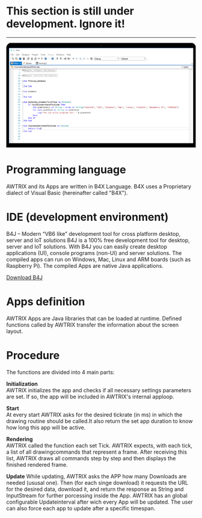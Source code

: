 # This section is still under development. Ignore it!
___
  
![image alt text](assets/code.png)

# Programming language  
AWTRIX and its Apps are written in B4X Language. 
B4X uses a Proprietary dialect of Visual Basic (hereinafter called "B4X").

# IDE (development environment)
B4J – Modern “VB6 like” development tool for cross platform desktop, server and IoT solutions B4J is a 100% free development tool for
desktop, server and IoT solutions. With B4J you can easily create desktop applications (UI), console programs (non-UI) and server solutions.
The compiled apps can run on Windows, Mac, Linux and ARM boards (such as Raspberry Pi). The compiled Apps are native Java applications.  
  
[Download B4J](https://www.b4x.com/b4j.html)


# Apps definition
AWTRIX Apps are Java libraries that can be loaded at runtime.
Defined functions called by AWTRIX transfer the information about the screen layout.

# Procedure 
The functions are divided into 4 main parts:  
  
**Initialization**  
AWTRIX initializes the app and checks if all necessary settings parameters are set. If so, the app will be included in AWTRIX's internal apploop.  

**Start**  
At every start AWTRIX asks for the desired tickrate (in ms) in which the drawing routine should be called.It also return the set app duration to know how long this app will be active.

**Rendering**  
AWTRIX called the function each set Tick.
AWTRIX expects, with each tick, a list of all drawingcommands that represent a frame.
After receiving this list, AWTRIX draws all commands step by step and then displays the finished rendered frame.

**Update**
While updating, AWTRIX asks the APP how many Downloads are needed (ususal one). Then (for each singe download) it requests the URL for the desired data, download it, and return the response as String and InputStream for further porcessing inside the App.
AWTRIX has an global configurable Updateinterval after wich every App will be updated. The user can also force each app to update after a specific timespan.